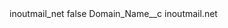 <?xml version="1.0" encoding="UTF-8"?>
<CustomMetadata xmlns="http://soap.sforce.com/2006/04/metadata" xmlns:xsi="http://www.w3.org/2001/XMLSchema-instance" xmlns:xsd="http://www.w3.org/2001/XMLSchema">
    <label>inoutmail_net</label>
    <protected>false</protected>
    <values>
        <field>Domain_Name__c</field>
        <value xsi:type="xsd:string">inoutmail.net</value>
    </values>
</CustomMetadata>

